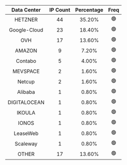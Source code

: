 | Data Center | IP Count | Percentage | Freq |
|:------------:|:--------:|:-----------:|:-----:|
| HETZNER | 44 | 35.20% | 🟢 |
| Google-Cloud | 23 | 18.40% | 🟢 |
| OVH | 17 | 13.60% | 🟢 |
| AMAZON | 9 | 7.20% | 🟢 |
| Contabo | 5 | 4.00% | 🟢 |
| MEVSPACE | 2 | 1.60% | 🟢 |
| Netcup | 2 | 1.60% | 🟢 |
| Alibaba | 1 | 0.80% | 🟢 |
| DIGITALOCEAN | 1 | 0.80% | 🟢 |
| IKOULA | 1 | 0.80% | 🟢 |
| IONOS | 1 | 0.80% | 🟢 |
| LeaseWeb | 1 | 0.80% | 🟢 |
| Scaleway | 1 | 0.80% | 🟢 |
| OTHER | 17 | 13.60% | 🟢 |